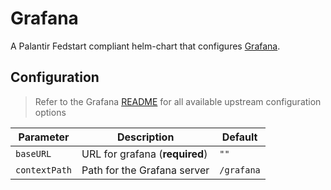 # Grafana

A Palantir Fedstart compliant helm-chart that configures [Grafana](https://github.com/grafana/grafana).

## Configuration

> Refer to the Grafana [README](./charts/grafana/README.md#configuration) for all available upstream configuration options

| Parameter            | Description                     | Default     |
|----------------------|---------------------------------|-------------|
| `baseURL`            | URL for grafana  (**required**) | `""`        |
| `contextPath`        | Path for the Grafana server     | `/grafana`  |
